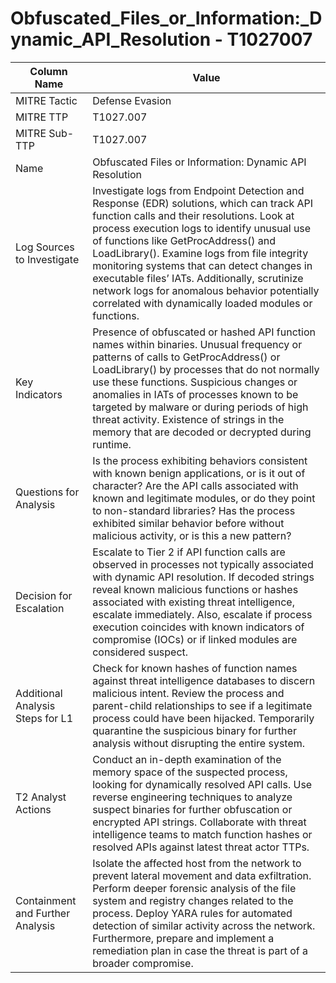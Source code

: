 # Obfuscated_Files_or_Information:_Dynamic_API_Resolution - T1027007

| Column Name | Value |
|-------------|-------|
| MITRE Tactic | Defense Evasion |
| MITRE TTP | T1027.007 |
| MITRE Sub-TTP | T1027.007 |
| Name | Obfuscated Files or Information: Dynamic API Resolution |
| Log Sources to Investigate | Investigate logs from Endpoint Detection and Response (EDR) solutions, which can track API function calls and their resolutions. Look at process execution logs to identify unusual use of functions like GetProcAddress() and LoadLibrary(). Examine logs from file integrity monitoring systems that can detect changes in executable files’ IATs. Additionally, scrutinize network logs for anomalous behavior potentially correlated with dynamically loaded modules or functions. |
| Key Indicators | Presence of obfuscated or hashed API function names within binaries. Unusual frequency or patterns of calls to GetProcAddress() or LoadLibrary() by processes that do not normally use these functions. Suspicious changes or anomalies in IATs of processes known to be targeted by malware or during periods of high threat activity. Existence of strings in the memory that are decoded or decrypted during runtime. |
| Questions for Analysis | Is the process exhibiting behaviors consistent with known benign applications, or is it out of character? Are the API calls associated with known and legitimate modules, or do they point to non-standard libraries? Has the process exhibited similar behavior before without malicious activity, or is this a new pattern? |
| Decision for Escalation | Escalate to Tier 2 if API function calls are observed in processes not typically associated with dynamic API resolution. If decoded strings reveal known malicious functions or hashes associated with existing threat intelligence, escalate immediately. Also, escalate if process execution coincides with known indicators of compromise (IOCs) or if linked modules are considered suspect. |
| Additional Analysis Steps for L1 | Check for known hashes of function names against threat intelligence databases to discern malicious intent. Review the process and parent-child relationships to see if a legitimate process could have been hijacked. Temporarily quarantine the suspicious binary for further analysis without disrupting the entire system. |
| T2 Analyst Actions | Conduct an in-depth examination of the memory space of the suspected process, looking for dynamically resolved API calls. Use reverse engineering techniques to analyze suspect binaries for further obfuscation or encrypted API strings. Collaborate with threat intelligence teams to match function hashes or resolved APIs against latest threat actor TTPs. |
| Containment and Further Analysis | Isolate the affected host from the network to prevent lateral movement and data exfiltration. Perform deeper forensic analysis of the file system and registry changes related to the process. Deploy YARA rules for automated detection of similar activity across the network. Furthermore, prepare and implement a remediation plan in case the threat is part of a broader compromise. |
